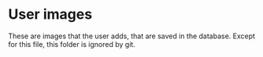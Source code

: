 # User images

These are images that the user adds, that are saved in the database.
Except for this file, this folder is ignored by git.